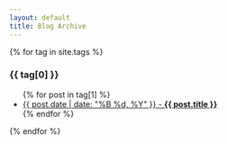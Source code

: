 ```yaml
---
layout: default
title: Blog Archive
---
```

{% for tag in site.tags %}
  <h3>{{ tag[0] }}</h3>
  <ul>
    {% for post in tag[1] %}
      <li><a href="{{ post.url }}">{{ post.date | date: "%B %d, %Y" }} - <b>{{ post.title }}</b></a></li>
    {% endfor %}
  </ul>
{% endfor %}
